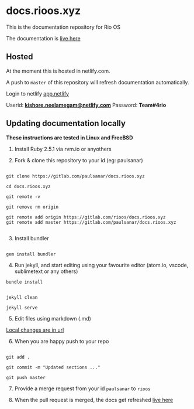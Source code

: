 docs.rioos.xyz
==============

This is the documentation repository for Rio OS


The documentation is [live here](https://docs.rio.digital)


## Hosted

At the moment this is hosted in netlify.com. 

A push to `master` of this repository will refresh documentation automatically. 

Login to netlify [app.netlify](https://app.netlify.com)

Userid: **kishore.neelamegam@netlify.com**
Password: **Team#4rio**

## Updating documentation locally

**These instructions are tested in Linux and FreeBSD**

1. Install  Ruby 2.5.1 via rvm.io or anyothers


2. Fork & clone this repository to your id (eg: paulsanar)

```

git clone https://gitlab.com/paulsanar/docs.rioos.xyz

cd docs.rioos.xyz

git remote -v

git remove rm origin

git remote add origin https://gitlab.com/rioos/docs.rioos.xyz
git remote add master https://gitlab.com/paulsanar/docs.rioos.xyz


```

3. Install bundler

```

gem install bundler

```

4. Run jekyll, and start editing using your favourite editor (atom.io, vscode, sublimetext or any others)

```
bundle install 


jekyll clean

jekyll serve

```

5. Edit files using markdown (.md) 

[Local changes are in url](http://127.0.0.1:4000)


6. When you are happy push to your repo

```

git add .

git commit -m "Updated sections ..."

git push master

```

7. Provide a merge request from your id `paulsanar` to `rioos`


8. When the pull request is merged, the docs get refreshed [live here](https://docs.rio.digital)






